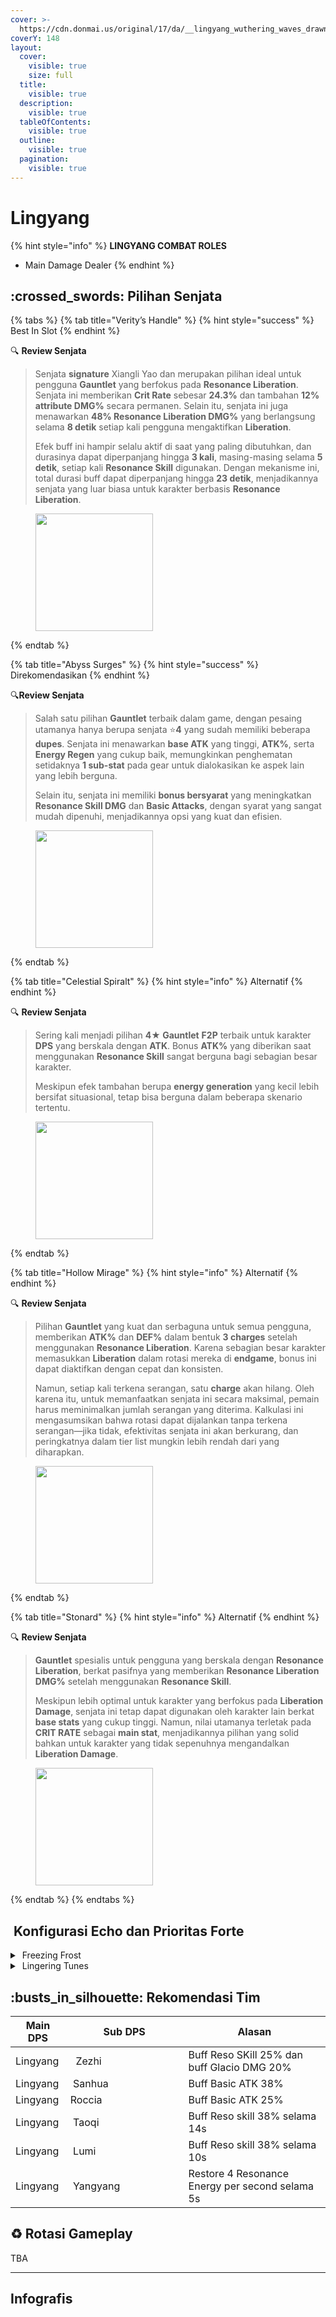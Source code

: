 ```yaml
---
cover: >-
  https://cdn.donmai.us/original/17/da/__lingyang_wuthering_waves_drawn_by_guaisanmu__17dabf462893d897daa0be69bff5b7da.jpg
coverY: 148
layout:
  cover:
    visible: true
    size: full
  title:
    visible: true
  description:
    visible: true
  tableOfContents:
    visible: true
  outline:
    visible: true
  pagination:
    visible: true
---
```


# Lingyang

{% hint style="info" %}
**LINGYANG COMBAT ROLES**

* Main Damage Dealer
{% endhint %}

## :crossed\_swords: Pilihan Senjata

{% tabs %}
{% tab title="Verity’s Handle" %}
{% hint style="success" %}
Best In Slot
{% endhint %}

:mag: **Review Senjata**&#x20;

> Senjata **signature** Xiangli Yao dan merupakan pilihan ideal untuk pengguna **Gauntlet** yang berfokus pada **Resonance Liberation**. Senjata ini memberikan **Crit Rate** sebesar **24.3%** dan tambahan **12% attribute DMG%** secara permanen. Selain itu, senjata ini juga menawarkan **48% Resonance Liberation DMG%** yang berlangsung selama **8 detik** setiap kali pengguna mengaktifkan **Liberation**.
>
> Efek buff ini hampir selalu aktif di saat yang paling dibutuhkan, dan durasinya dapat diperpanjang hingga **3 kali**, masing-masing selama **5 detik**, setiap kali **Resonance Skill** digunakan. Dengan mekanisme ini, total durasi buff dapat diperpanjang hingga **23 detik**, menjadikannya senjata yang luar biasa untuk karakter berbasis **Resonance Liberation**.

<figure><img src="https://wuthering.wiki/img/weapon_21040016.png" alt="" width="188"><figcaption></figcaption></figure>
{% endtab %}

{% tab title="Abyss Surges" %}
{% hint style="success" %}
Direkomendasikan
{% endhint %}

:mag:**Review Senjata**&#x20;

> Salah satu pilihan **Gauntlet** terbaik dalam game, dengan pesaing utamanya hanya berupa senjata :star:**4** yang sudah memiliki beberapa **dupes**. Senjata ini menawarkan **base ATK** yang tinggi, **ATK%**, serta **Energy Regen** yang cukup baik, memungkinkan penghematan setidaknya **1 sub-stat** pada gear untuk dialokasikan ke aspek lain yang lebih berguna.
>
> Selain itu, senjata ini memiliki **bonus bersyarat** yang meningkatkan **Resonance Skill DMG** dan **Basic Attacks**, dengan syarat yang sangat mudah dipenuhi, menjadikannya opsi yang kuat dan efisien.

<figure><img src="https://wuthering.wiki/img/weapon_21040015.png" alt="" width="188"><figcaption></figcaption></figure>
{% endtab %}

{% tab title="Celestial Spiralt" %}
{% hint style="info" %}
Alternatif
{% endhint %}

:mag: **Review Senjata**&#x20;

> Sering kali menjadi pilihan **4★ Gauntlet** **F2P** terbaik untuk karakter **DPS** yang berskala dengan **ATK**. Bonus **ATK%** yang diberikan saat menggunakan **Resonance Skill** sangat berguna bagi sebagian besar karakter.
>
> Meskipun efek tambahan berupa **energy generation** yang kecil lebih bersifat situasional, tetap bisa berguna dalam beberapa skenario tertentu.

<figure><img src="https://wuthering.wiki/img/weapon_21040084.png" alt="" width="188"><figcaption></figcaption></figure>
{% endtab %}

{% tab title="Hollow Mirage" %}
{% hint style="info" %}
Alternatif
{% endhint %}

:mag: **Review Senjata**&#x20;

> Pilihan **Gauntlet** yang kuat dan serbaguna untuk semua pengguna, memberikan **ATK%** dan **DEF%** dalam bentuk **3 charges** setelah menggunakan **Resonance Liberation**. Karena sebagian besar karakter memasukkan **Liberation** dalam rotasi mereka di **endgame**, bonus ini dapat diaktifkan dengan cepat dan konsisten.
>
> Namun, setiap kali terkena serangan, satu **charge** akan hilang. Oleh karena itu, untuk memanfaatkan senjata ini secara maksimal, pemain harus meminimalkan jumlah serangan yang diterima. Kalkulasi ini mengasumsikan bahwa rotasi dapat dijalankan tanpa terkena serangan—jika tidak, efektivitas senjata ini akan berkurang, dan peringkatnya dalam tier list mungkin lebih rendah dari yang diharapkan.

<figure><img src="https://wuthering.wiki/img/weapon_21040064.png" alt="" width="188"><figcaption></figcaption></figure>
{% endtab %}

{% tab title="Stonard" %}
{% hint style="info" %}
Alternatif
{% endhint %}

:mag: **Review Senjata**&#x20;

> **Gauntlet** spesialis untuk pengguna yang berskala dengan **Resonance Liberation**, berkat pasifnya yang memberikan **Resonance Liberation DMG%** setelah menggunakan **Resonance Skill**.
>
> Meskipun lebih optimal untuk karakter yang berfokus pada **Liberation Damage**, senjata ini tetap dapat digunakan oleh karakter lain berkat **base stats** yang cukup tinggi. Namun, nilai utamanya terletak pada **CRIT RATE** sebagai **main stat**, menjadikannya pilihan yang solid bahkan untuk karakter yang tidak sepenuhnya mengandalkan **Liberation Damage**.

<figure><img src="https://wuthering.wiki/img/weapon_21040074.png" alt="" width="188"><figcaption></figcaption></figure>
{% endtab %}
{% endtabs %}

## <img src="https://wuthering.wiki/img/item_10.png" alt="" data-size="line"> Konfigurasi Echo dan Prioritas Forte&#x20;

<details>

<summary><img src="https://wuthering.wiki/img/fettericon_1.png" alt="" data-size="line"> Freezing Frost</summary>

Lampylumen Myriad - CR% / CDM%

![](https://wuthering.wiki/img/monster_330000040.png)

#### Echo Sett

* 3 - <mark style="color:blue;">**Glacio DMG**</mark> bonus%
* 3 - <mark style="color:blue;">**Glacio DMG**</mark> bonus%
* 1 - ATK%
* 1 - ATK%

#### Prioritas Echo Substat

* CR% / CDM%
* ER% (115 - 130%)
* ATK%
* Basic ATK%
* Reso Skill%
* Flat ATK

#### Prioritas Forte

Forte   >   Reso Lib   >   Reso skill   >   Intro   =   BA



</details>

<details>

<summary><img src="https://wuthering.wiki/img/fettericon_9.png" alt="" data-size="line"> Lingering Tunes</summary>

Mech Abomination - CR% / CDM%

![](https://wuthering.wiki/img/monster_340000060.png)

#### Echo Sett

* 3 - <mark style="color:blue;">**Glacio DMG**</mark> bonus%
* 3 - <mark style="color:blue;">**Glacio DMG**</mark> bonus%
* 1 - ATK%
* 1 - ATK%

#### Prioritas Echo Substat

* CR% / CDM%
* ER% (115 - 130%)
* ATK%
* Basic ATK%
* Reso Skill%
* Flat ATK

#### Prioritas Forte

Forte   >   Reso Lib   >   Reso skill   >   Intro   =   BA



</details>



## :busts\_in\_silhouette: Rekomendasi Tim

<table><thead><tr><th>Main DPS</th><th width="172.8193359375">Sub DPS</th><th>Alasan</th></tr></thead><tbody><tr><td><img src="https://cdn.discordapp.com/attachments/1200750972788555836/1336416907145908244/22.png?ex=67a7067c&is=67a5b4fc&hm=2ca4ee274f57e526387baea514da469bc9f34bb186eb96dbb59e47ddb06306e8&" alt="" data-size="line"><img src="https://wuthering.wiki/img/fettericon_1.png" alt="" data-size="line"><img src="https://wuthering.wiki/img/fettericon_9.png" alt="" data-size="line">Lingyang</td><td><img src="https://media.discordapp.net/attachments/1200750972788555836/1336416971071426622/12.png?ex=67a3bacb&#x26;is=67a2694b&#x26;hm=635521e6d549e97a3770d7026e45cdfbc58650fd485f1772b01462834786432c&#x26;=&#x26;format=webp&#x26;quality=lossless" alt="" data-size="line"> <img src="https://wuthering.wiki/img/fettericon_10.png" alt="" data-size="line"><img src="https://wuthering.wiki/img/fettericon_8.png" alt="" data-size="line"> Zezhi</td><td>Buff Reso SKill 25% dan buff Glacio DMG 20%</td></tr><tr><td><img src="https://cdn.discordapp.com/attachments/1200750972788555836/1336416907145908244/22.png?ex=67a7067c&is=67a5b4fc&hm=2ca4ee274f57e526387baea514da469bc9f34bb186eb96dbb59e47ddb06306e8&" alt="" data-size="line"><img src="https://wuthering.wiki/img/fettericon_1.png" alt="" data-size="line"><img src="https://wuthering.wiki/img/fettericon_9.png" alt="" data-size="line">Lingyang</td><td><img src="https://media.discordapp.net/attachments/1200750972788555836/1336416972799475814/18.png?ex=67a3bacb&#x26;is=67a2694b&#x26;hm=fca93166f1a4a2bab53cc16e777e8107d57935790882fe695ae2937ec6b34b92&#x26;=&#x26;format=webp&#x26;quality=lossless" alt="" data-size="line"><img src="https://wuthering.wiki/img/fettericon_8.png" alt="" data-size="line"> Sanhua </td><td>Buff Basic ATK 38%</td></tr><tr><td><img src="https://cdn.discordapp.com/attachments/1200750972788555836/1336416907145908244/22.png?ex=67a7067c&is=67a5b4fc&hm=2ca4ee274f57e526387baea514da469bc9f34bb186eb96dbb59e47ddb06306e8&" alt="" data-size="line"><img src="https://wuthering.wiki/img/fettericon_1.png" alt="" data-size="line"><img src="https://wuthering.wiki/img/fettericon_9.png" alt="" data-size="line">Lingyang</td><td><img src="https://media.discordapp.net/attachments/1200750972788555836/1336417063408762931/10.png?ex=67a3bae1&#x26;is=67a26961&#x26;hm=0d6a46b5c2ac745bf8b76a8472101e25767aea43f90f6a03eb0caf4bc5cd9437&#x26;=&#x26;format=webp&#x26;quality=lossless" alt="" data-size="line"><img src="https://wuthering.wiki/img/fettericon_12.png" alt="" data-size="line"><img src="https://wuthering.wiki/img/fettericon_8.png" alt="" data-size="line">Roccia</td><td>Buff Basic ATK 25%</td></tr><tr><td><img src="https://cdn.discordapp.com/attachments/1200750972788555836/1336416907145908244/22.png?ex=67a7067c&is=67a5b4fc&hm=2ca4ee274f57e526387baea514da469bc9f34bb186eb96dbb59e47ddb06306e8&" alt="" data-size="line"><img src="https://wuthering.wiki/img/fettericon_1.png" alt="" data-size="line"><img src="https://wuthering.wiki/img/fettericon_9.png" alt="" data-size="line">Lingyang</td><td><img src="https://media.discordapp.net/attachments/1200750972788555836/1336416971842912318/14.png?ex=67a3bacb&#x26;is=67a2694b&#x26;hm=88a7e3cc1ff5bc5d53b772db900831dd9ce4b270e2a8bdee67bf89ec32ccb48d&#x26;=&#x26;format=webp&#x26;quality=lossless" alt="" data-size="line"><img src="https://wuthering.wiki/img/fettericon_8.png" alt="" data-size="line"> Taoqi</td><td>Buff Reso skill 38% selama 14s</td></tr><tr><td><img src="https://cdn.discordapp.com/attachments/1200750972788555836/1336416907145908244/22.png?ex=67a7067c&is=67a5b4fc&hm=2ca4ee274f57e526387baea514da469bc9f34bb186eb96dbb59e47ddb06306e8&" alt="" data-size="line"><img src="https://wuthering.wiki/img/fettericon_1.png" alt="" data-size="line"><img src="https://wuthering.wiki/img/fettericon_9.png" alt="" data-size="line">Lingyang</td><td><img src="https://media.discordapp.net/attachments/1200750972788555836/1336416971293593710/13.png?ex=67a3bacb&#x26;is=67a2694b&#x26;hm=5c0ae8c396617e1cf070a9bc51db84a0c81cc296843cf29789f74638757576f9&#x26;=&#x26;format=webp&#x26;quality=lossless" alt="" data-size="line"><img src="https://wuthering.wiki/img/fettericon_8.png" alt="" data-size="line"> Lumi</td><td>Buff Reso skill 38% selama 10s</td></tr><tr><td><img src="https://cdn.discordapp.com/attachments/1200750972788555836/1336416907145908244/22.png?ex=67a7067c&is=67a5b4fc&hm=2ca4ee274f57e526387baea514da469bc9f34bb186eb96dbb59e47ddb06306e8&" alt="" data-size="line"><img src="https://wuthering.wiki/img/fettericon_1.png" alt="" data-size="line"><img src="https://wuthering.wiki/img/fettericon_9.png" alt="" data-size="line">Lingyang</td><td><img src="https://media.discordapp.net/attachments/1200750972788555836/1336416908366319636/26.png?ex=67a3babc&#x26;is=67a2693c&#x26;hm=b987b0ca7f4bf6ef67222b268a5a66d574be57dd4f04bfafb09861cc824e898b&#x26;=&#x26;format=webp&#x26;quality=lossless" alt="" data-size="line"><img src="https://wuthering.wiki/img/fettericon_8.png" alt="" data-size="line"> Yangyang</td><td>Restore 4 Resonance Energy per second selama 5s</td></tr></tbody></table>

## :recycle: Rotasi Gameplay

TBA

***

## Infografis

<figure><img src="https://cdn.discordapp.com/attachments/1200750972788555836/1337395340810125383/2.png?ex=67a749f8&#x26;is=67a5f878&#x26;hm=aa7aac2149920a3eb21d6a9777c7d9c04e6449f2ad91808c0f05943275b10013&#x26;" alt=""><figcaption></figcaption></figure>

